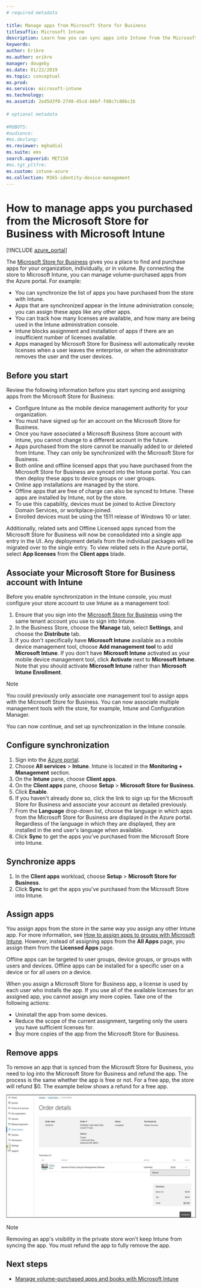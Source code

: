 ```yaml
---
# required metadata

title: Manage apps from Microsoft Store for Business 
titlesuffix: Microsoft Intune
description: Learn how you can sync apps into Intune from the Microsoft Store for Business and then assign and track these apps.
keywords:
author: Erikre
ms.author: erikre
manager: dougeby
ms.date: 01/22/2019
ms.topic: conceptual
ms.prod:
ms.service: microsoft-intune
ms.technology:
ms.assetid: 2ed5d3f0-2749-45cd-b6bf-fd8c7c08bc1b

# optional metadata

#ROBOTS:
#audience:
#ms.devlang:
ms.reviewer: mghadial
ms.suite: ems
search.appverid: MET150
#ms.tgt_pltfrm:
ms.custom: intune-azure
ms.collection: M365-identity-device-management
---
```


# How to manage apps you purchased from the Microsoft Store for Business with Microsoft Intune

[!INCLUDE [azure_portal](./includes/azure_portal.md)]

The [Microsoft Store for Business](https://www.microsoft.com/business-store) gives you a place to find and purchase apps for your organization, individually, or in volume. By connecting the store to Microsoft Intune, you can manage volume-purchased apps from the Azure portal. For example:
* You can synchronize the list of apps you have purchased from the store with Intune.
* Apps that are synchronized appear in the Intune administration console; you can assign these apps like any other apps.
* You can track how many licenses are available, and how many are being used in the Intune administration console.
* Intune blocks assignment and installation of apps if there are an insufficient number of licenses available.
* Apps managed by Microsoft Store for Business will automatically revoke licenses when a user leaves the enterprise, or when the administrator removes the user and the user devices.

## Before you start

Review the following information before you start syncing and assigning apps from the Microsoft Store for Business:

- Configure Intune as the mobile device management authority for your organization.
- You must have signed up for an account on the Microsoft Store for Business.
- Once you have associated a Microsoft Business Store account with Intune, you cannot change to a different account in the future.
- Apps purchased from the store cannot be manually added to or deleted from Intune. They can only be synchronized with the Microsoft Store for Business.
- Both online and offline licensed apps that you have purchased from the Microsoft Store for Business are synced into the Intune portal. You can then deploy these apps to device groups or user groups. 
- Online app installations are managed by the store.
- Offline apps that are free of charge can also be synced to Intune. These apps are installed by Intune, not by the store.
- To use this capability, devices must be joined to Active Directory Domain Services, or workplace-joined.
- Enrolled devices must be using the 1511 release of Windows 10 or later.

Additionally, related sets and Offline Licensed apps synced from the Microsoft Store for Business will now be consolidated into a single app entry in the UI. Any deployment details from the individual packages will be migrated over to the single entry. To view related sets in the Azure portal, select **App licenses** from the **Client apps** blade.

## Associate your Microsoft Store for Business account with Intune
Before you enable synchronization in the Intune console, you must configure your store account to use Intune as a management tool:
1. Ensure that you sign into the [Microsoft Store for Business](https://www.microsoft.com/business-store) using the same tenant account you use to sign into Intune.
2. In the Business Store, choose the **Manage** tab, select **Settings**, and choose the **Distribute** tab.
3. If you don't specifically have **Microsoft Intune** available as a mobile device management tool, choose **Add management tool** to add **Microsoft Intune**. If you don't have **Microsoft Intune** activated as your mobile device management tool, click **Activate** next to **Microsoft Intune**. Note that you should activate **Microsoft Intune** rather than **Microsoft Intune Enrollment**.

> [!NOTE]
> You could previously only associate one management tool to assign apps with the Microsoft Store for Business. You can now associate multiple management tools with the store, for example, Intune and Configuration Manager. 

You can now continue, and set up synchronization in the Intune console.

## Configure synchronization

1. Sign into the [Azure portal](https://portal.azure.com).
2. Choose **All services** > **Intune**. Intune is located in the **Monitoring + Management** section.
3. On the **Intune** pane, choose **Client apps**.
1. On the **Client apps** pane, choose **Setup** > **Microsoft Store for Business**.
2. Click **Enable**.
3. If you haven't already done so, click the link to sign up for the Microsoft Store for Business and associate your account as detailed previously.
5. From the **Language** drop-down list, choose the language in which apps from the Microsoft Store for Business are displayed in the Azure portal. Regardless of the language in which they are displayed, they are installed in the end user's language when available.
6. Click **Sync** to get the apps you've purchased from the Microsoft Store into Intune.

## Synchronize apps

1. In the **Client apps** workload, choose **Setup** > **Microsoft Store for Business**.
2. Click **Sync** to get the apps you've purchased from the Microsoft Store into Intune.

## Assign apps

You assign apps from the store in the same way you assign any other Intune app. For more information, see [How to assign apps to groups with Microsoft Intune](apps-deploy.md). However, instead of assigning apps from the **All Apps** page, you assign them from the **Licensed Apps** page.

Offline apps can be targeted to user groups, device groups, or groups with users and devices.
Offline apps can be installed for a specific user on a device or for all users on a device. 


When you assign a Microsoft Store for Business app, a license is used by each user who installs the app. If you use all of the available licenses for an assigned app, you cannot assign any more copies. Take one of the following actions:
* Uninstall the app from some devices.
* Reduce the scope of the current assignment, targeting only the users you have sufficient licenses for.
* Buy more copies of the app from the Microsoft Store for Business.

## Remove apps

To remove an app that is synced from the Microsoft Store for Business, you need to log into the Microsoft Store for Business and refund the app. The process is the same whether the app is free or not. For a free app, the store will refund $0. The example below shows a refund for a free app. 

![Screenshot of remove app details](./media/microsoft-store-for-business-01.png)

> [!NOTE]
> Removing an app's visibility in the private store won’t keep Intune from syncing the app. You must refund the app to fully remove the app.

## Next steps

- [Manage volume-purchased apps and books with Microsoft Intune](vpp-apps.md)
